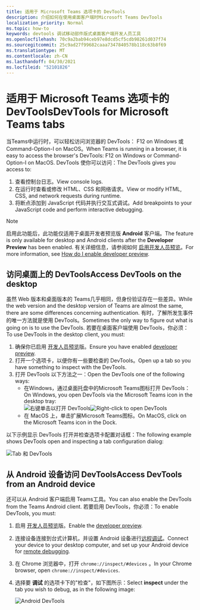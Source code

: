 ```yaml
---
title: 适用于 Microsoft Teams 选项卡的 DevTools
description: 介绍如何在使用桌面客户端时Microsoft Teams DevTools
localization_priority: Normal
ms.topic: how-to
keywords: devtools 调试移动部件版式桌面客户端开发人员工具
ms.openlocfilehash: 70c9a2bab94ceb97e8dcd5cf5cdb98261d037f74
ms.sourcegitcommit: 25c9ad27f99682caaa7347840578b118c63b8f69
ms.translationtype: MT
ms.contentlocale: zh-CN
ms.lasthandoff: 04/30/2021
ms.locfileid: "52101826"
---
```

# <a name="devtools-for-microsoft-teams-tabs"></a><span data-ttu-id="12400-104">适用于 Microsoft Teams 选项卡的 DevTools</span><span class="sxs-lookup"><span data-stu-id="12400-104">DevTools for Microsoft Teams tabs</span></span>

<span data-ttu-id="12400-105">当Teams中运行时，可以轻松访问浏览器的 DevTools： F12 on Windows 或 Command-Option-I on MacOS。</span><span class="sxs-lookup"><span data-stu-id="12400-105">When Teams is running in a browser, it is easy to access the browser's DevTools: F12 on Windows or Command-Option-I on MacOS.</span></span> <span data-ttu-id="12400-106">DevTools 使你可以访问：</span><span class="sxs-lookup"><span data-stu-id="12400-106">The DevTools gives you access to:</span></span>

1. <span data-ttu-id="12400-107">查看控制台日志。</span><span class="sxs-lookup"><span data-stu-id="12400-107">View console logs.</span></span>
1. <span data-ttu-id="12400-108">在运行时查看或修改 HTML、CSS 和网络请求。</span><span class="sxs-lookup"><span data-stu-id="12400-108">View or modify HTML, CSS, and network requests during runtime.</span></span>
1. <span data-ttu-id="12400-109">将断点添加到 JavaScript 代码并执行交互式调试。</span><span class="sxs-lookup"><span data-stu-id="12400-109">Add breakpoints to your JavaScript code and perform interactive debugging.</span></span>

> [!NOTE]
> <span data-ttu-id="12400-110">启用此功能后，此功能仅适用于桌面开发者预览版 **Android** 客户端。</span><span class="sxs-lookup"><span data-stu-id="12400-110">The feature is only available for desktop and Android clients after the **Developer Preview** has been enabled.</span></span> <span data-ttu-id="12400-111">有关详细信息，请参阅如何 [启用开发人员预览](~/resources/dev-preview/developer-preview-intro.md)。</span><span class="sxs-lookup"><span data-stu-id="12400-111">For more information, see [How do I enable developer preview](~/resources/dev-preview/developer-preview-intro.md).</span></span>

## <a name="access-devtools-on-the-desktop"></a><span data-ttu-id="12400-112">访问桌面上的 DevTools</span><span class="sxs-lookup"><span data-stu-id="12400-112">Access DevTools on the desktop</span></span>

<span data-ttu-id="12400-113">虽然 Web 版本和桌面版本的 Teams几乎相同，但身份验证存在一些差异。</span><span class="sxs-lookup"><span data-stu-id="12400-113">While the web version and the desktop version of Teams are almost the same, there are some differences concerning authentication.</span></span> <span data-ttu-id="12400-114">有时，了解所发生事件的唯一方法就是使用 DevTools。</span><span class="sxs-lookup"><span data-stu-id="12400-114">Sometimes the only way to figure out what is going on is to use the DevTools.</span></span> <span data-ttu-id="12400-115">若要在桌面客户端使用 DevTools，你必须：</span><span class="sxs-lookup"><span data-stu-id="12400-115">To use DevTools in the desktop client, you must:</span></span>

1. <span data-ttu-id="12400-116">确保你已启用 [开发人员预览](~/resources/dev-preview/developer-preview-intro.md)版。</span><span class="sxs-lookup"><span data-stu-id="12400-116">Ensure you have enabled [developer preview](~/resources/dev-preview/developer-preview-intro.md).</span></span>
1. <span data-ttu-id="12400-117">打开一个选项卡，以便你有一些要检查的 DevTools。</span><span class="sxs-lookup"><span data-stu-id="12400-117">Open up a tab so you have something to inspect with the DevTools.</span></span>
1. <span data-ttu-id="12400-118">打开 DevTools 以下方法之一：</span><span class="sxs-lookup"><span data-stu-id="12400-118">Open the DevTools one of the following ways:</span></span>
    * <span data-ttu-id="12400-119">在Windows，通过桌面托盘中的Microsoft Teams图标打开 DevTools：</span><span class="sxs-lookup"><span data-stu-id="12400-119">On Windows, you open DevTools via the Microsoft Teams icon in the desktop tray:</span></span><br>
  <span data-ttu-id="12400-120">![右键单击以打开 DevTools](~/assets/images/dev-preview/devtools-right-click.png)</span><span class="sxs-lookup"><span data-stu-id="12400-120">![Right-click to open DevTools](~/assets/images/dev-preview/devtools-right-click.png)</span></span>
    * <span data-ttu-id="12400-121">在 MacOS 上，单击扩展Microsoft Teams图标。</span><span class="sxs-lookup"><span data-stu-id="12400-121">On MacOS, click on the Microsoft Teams icon in the Dock.</span></span>

<span data-ttu-id="12400-122">以下示例显示 DevTools 打开并检查选项卡配置对话框：</span><span class="sxs-lookup"><span data-stu-id="12400-122">The following example shows DevTools open and inspecting a tab configuration dialog:</span></span>

   ![Tab 和 DevTools](~/assets/images/dev-preview/tab-and-devtools.png)

## <a name="access-devtools-from-an-android-device"></a><span data-ttu-id="12400-124">从 Android 设备访问 DevTools</span><span class="sxs-lookup"><span data-stu-id="12400-124">Access DevTools from an Android device</span></span>

<span data-ttu-id="12400-125">还可以从 Android 客户端启用 Teams工具。</span><span class="sxs-lookup"><span data-stu-id="12400-125">You can also enable the DevTools from the Teams Android client.</span></span> <span data-ttu-id="12400-126">若要启用 DevTools，你必须：</span><span class="sxs-lookup"><span data-stu-id="12400-126">To enable DevTools, you must:</span></span>

1. <span data-ttu-id="12400-127">启用 [开发人员预览](~/resources/dev-preview/developer-preview-intro.md)版。</span><span class="sxs-lookup"><span data-stu-id="12400-127">Enable the [developer preview](~/resources/dev-preview/developer-preview-intro.md).</span></span>
1. <span data-ttu-id="12400-128">连接设备连接到台式计算机，并设置 Android 设备进行[远程调试](https://developers.google.com/web/tools/chrome-devtools/remote-debugging/)。</span><span class="sxs-lookup"><span data-stu-id="12400-128">Connect your device to your desktop computer, and set up your Android device for [remote debugging](https://developers.google.com/web/tools/chrome-devtools/remote-debugging/).</span></span>
1. <span data-ttu-id="12400-129">在 Chrome 浏览器中，打开 `chrome://inspect/#devices` 。</span><span class="sxs-lookup"><span data-stu-id="12400-129">In your Chrome browser, open `chrome://inspect/#devices`.</span></span>
1. <span data-ttu-id="12400-130">选择要 **调试** 的选项卡下的"检查"，如下图所示：</span><span class="sxs-lookup"><span data-stu-id="12400-130">Select **inspect** under the tab you wish to debug, as in the following image:</span></span>

   ![Android DevTools](~/assets/images/android-devtools.png)
